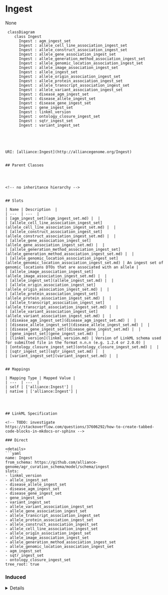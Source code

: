 # Ingest

None


```mermaid
 classDiagram
    class Ingest
      Ingest : agm_ingest_set
      Ingest : allele_cell_line_association_ingest_set
      Ingest : allele_construct_association_ingest_set
      Ingest : allele_gene_association_ingest_set
      Ingest : allele_generation_method_association_ingest_set
      Ingest : allele_genomic_location_association_ingest_set
      Ingest : allele_image_association_ingest_set
      Ingest : allele_ingest_set
      Ingest : allele_origin_association_ingest_set
      Ingest : allele_protein_association_ingest_set
      Ingest : allele_transcript_association_ingest_set
      Ingest : allele_variant_association_ingest_set
      Ingest : disease_agm_ingest_set
      Ingest : disease_allele_ingest_set
      Ingest : disease_gene_ingest_set
      Ingest : gene_ingest_set
      Ingest : linkml_version
      Ingest : ontology_closure_ingest_set
      Ingest : sqtr_ingest_set
      Ingest : variant_ingest_set
      




URI: [alliance:Ingest](http://alliancegenome.org/Ingest)


## Parent Classes




<!-- no inheritance hierarchy -->


## Slots

| Name | Description  |
| ---  | ---  |
| [agm_ingest_set](agm_ingest_set.md) |  |
| [allele_cell_line_association_ingest_set](allele_cell_line_association_ingest_set.md) |  |
| [allele_construct_association_ingest_set](allele_construct_association_ingest_set.md) |  |
| [allele_gene_association_ingest_set](allele_gene_association_ingest_set.md) |  |
| [allele_generation_method_association_ingest_set](allele_generation_method_association_ingest_set.md) |  |
| [allele_genomic_location_association_ingest_set](allele_genomic_location_association_ingest_set.md) | An ingest set of genomic locations DTOs that are associated with an allele |
| [allele_image_association_ingest_set](allele_image_association_ingest_set.md) |  |
| [allele_ingest_set](allele_ingest_set.md) |  |
| [allele_origin_association_ingest_set](allele_origin_association_ingest_set.md) |  |
| [allele_protein_association_ingest_set](allele_protein_association_ingest_set.md) |  |
| [allele_transcript_association_ingest_set](allele_transcript_association_ingest_set.md) |  |
| [allele_variant_association_ingest_set](allele_variant_association_ingest_set.md) |  |
| [disease_agm_ingest_set](disease_agm_ingest_set.md) |  |
| [disease_allele_ingest_set](disease_allele_ingest_set.md) |  |
| [disease_gene_ingest_set](disease_gene_ingest_set.md) |  |
| [gene_ingest_set](gene_ingest_set.md) |  |
| [linkml_version](linkml_version.md) | Version of LinkML schema used for submitted file in the format n.n.n (e.g. 1.2.4 or 2.0.0) |
| [ontology_closure_ingest_set](ontology_closure_ingest_set.md) |  |
| [sqtr_ingest_set](sqtr_ingest_set.md) |  |
| [variant_ingest_set](variant_ingest_set.md) |  |


## Mappings

| Mapping Type | Mapped Value |
| ---  | ---  |
| self | ['alliance:Ingest'] |
| native | ['alliance:Ingest'] |




## LinkML Specification

<!-- TODO: investigate https://stackoverflow.com/questions/37606292/how-to-create-tabbed-code-blocks-in-mkdocs-or-sphinx -->

### Direct

<details>
```yaml
name: Ingest
from_schema: https://github.com/alliance-genome/agr_curation_schema/model/schema/ingest
slots:
- linkml_version
- allele_ingest_set
- disease_allele_ingest_set
- disease_agm_ingest_set
- disease_gene_ingest_set
- gene_ingest_set
- variant_ingest_set
- allele_variant_association_ingest_set
- allele_gene_association_ingest_set
- allele_transcript_association_ingest_set
- allele_protein_association_ingest_set
- allele_construct_association_ingest_set
- allele_cell_line_association_ingest_set
- allele_origin_association_ingest_set
- allele_image_association_ingest_set
- allele_generation_method_association_ingest_set
- allele_genomic_location_association_ingest_set
- agm_ingest_set
- sqtr_ingest_set
- ontology_closure_ingest_set
tree_root: true

```
</details>

### Induced

<details>
```yaml
name: Ingest
from_schema: https://github.com/alliance-genome/agr_curation_schema/model/schema/ingest
attributes:
  linkml_version:
    name: linkml_version
    description: Version of LinkML schema used for submitted file in the format n.n.n
      (e.g. 1.2.4 or 2.0.0)
    from_schema: https://github.com/alliance-genome/agr_curation_schema/model/schema/ingest
    domain: Ingest
    alias: linkml_version
    owner: Ingest
    domain_of:
    - Ingest
    range: string
    required: true
  allele_ingest_set:
    name: allele_ingest_set
    description: ''
    from_schema: https://github.com/alliance-genome/agr_curation_schema/model/schema/ingest
    mixins:
    - object_set
    domain: Ingest
    multivalued: true
    alias: allele_ingest_set
    owner: Ingest
    domain_of:
    - Ingest
    range: AlleleDTO
    inlined_as_list: true
  disease_allele_ingest_set:
    name: disease_allele_ingest_set
    description: ''
    from_schema: https://github.com/alliance-genome/agr_curation_schema/model/schema/ingest
    mixins:
    - object_set
    domain: Ingest
    multivalued: true
    alias: disease_allele_ingest_set
    owner: Ingest
    domain_of:
    - Ingest
    range: AlleleDiseaseAnnotationDTO
    inlined_as_list: true
  disease_agm_ingest_set:
    name: disease_agm_ingest_set
    description: ''
    from_schema: https://github.com/alliance-genome/agr_curation_schema/model/schema/ingest
    mixins:
    - object_set
    domain: Ingest
    multivalued: true
    alias: disease_agm_ingest_set
    owner: Ingest
    domain_of:
    - Ingest
    range: AGMDiseaseAnnotationDTO
    inlined_as_list: true
  disease_gene_ingest_set:
    name: disease_gene_ingest_set
    description: ''
    from_schema: https://github.com/alliance-genome/agr_curation_schema/model/schema/ingest
    mixins:
    - object_set
    domain: Ingest
    multivalued: true
    alias: disease_gene_ingest_set
    owner: Ingest
    domain_of:
    - Ingest
    range: GeneDiseaseAnnotationDTO
    inlined_as_list: true
  gene_ingest_set:
    name: gene_ingest_set
    description: ''
    from_schema: https://github.com/alliance-genome/agr_curation_schema/model/schema/ingest
    mixins:
    - object_set
    domain: Ingest
    multivalued: true
    alias: gene_ingest_set
    owner: Ingest
    domain_of:
    - Ingest
    range: GeneDTO
    inlined_as_list: true
  variant_ingest_set:
    name: variant_ingest_set
    description: ''
    from_schema: https://github.com/alliance-genome/agr_curation_schema/model/schema/ingest
    mixins:
    - object_set
    domain: Ingest
    multivalued: true
    alias: variant_ingest_set
    owner: Ingest
    domain_of:
    - Ingest
    range: Variant
    inlined_as_list: true
  allele_variant_association_ingest_set:
    name: allele_variant_association_ingest_set
    description: ''
    from_schema: https://github.com/alliance-genome/agr_curation_schema/model/schema/ingest
    mixins:
    - object_set
    domain: Ingest
    multivalued: true
    alias: allele_variant_association_ingest_set
    owner: Ingest
    domain_of:
    - Ingest
    range: AlleleVariantAssociationDTO
    inlined_as_list: true
  allele_gene_association_ingest_set:
    name: allele_gene_association_ingest_set
    description: ''
    from_schema: https://github.com/alliance-genome/agr_curation_schema/model/schema/ingest
    mixins:
    - object_set
    domain: Ingest
    multivalued: true
    alias: allele_gene_association_ingest_set
    owner: Ingest
    domain_of:
    - Ingest
    range: AlleleGeneAssociationDTO
    inlined_as_list: true
  allele_transcript_association_ingest_set:
    name: allele_transcript_association_ingest_set
    description: ''
    from_schema: https://github.com/alliance-genome/agr_curation_schema/model/schema/ingest
    mixins:
    - object_set
    domain: Ingest
    multivalued: true
    alias: allele_transcript_association_ingest_set
    owner: Ingest
    domain_of:
    - Ingest
    range: AlleleTranscriptAssociationDTO
    inlined_as_list: true
  allele_protein_association_ingest_set:
    name: allele_protein_association_ingest_set
    description: ''
    from_schema: https://github.com/alliance-genome/agr_curation_schema/model/schema/ingest
    mixins:
    - object_set
    domain: Ingest
    multivalued: true
    alias: allele_protein_association_ingest_set
    owner: Ingest
    domain_of:
    - Ingest
    range: AlleleProteinAssociationDTO
    inlined_as_list: true
  allele_construct_association_ingest_set:
    name: allele_construct_association_ingest_set
    description: ''
    from_schema: https://github.com/alliance-genome/agr_curation_schema/model/schema/ingest
    mixins:
    - object_set
    domain: Ingest
    multivalued: true
    alias: allele_construct_association_ingest_set
    owner: Ingest
    domain_of:
    - Ingest
    range: AlleleConstructAssociationDTO
    inlined_as_list: true
  allele_cell_line_association_ingest_set:
    name: allele_cell_line_association_ingest_set
    description: ''
    from_schema: https://github.com/alliance-genome/agr_curation_schema/model/schema/ingest
    mixins:
    - object_set
    domain: Ingest
    multivalued: true
    alias: allele_cell_line_association_ingest_set
    owner: Ingest
    domain_of:
    - Ingest
    range: AlleleCellLineAssociationDTO
    inlined_as_list: true
  allele_origin_association_ingest_set:
    name: allele_origin_association_ingest_set
    description: ''
    from_schema: https://github.com/alliance-genome/agr_curation_schema/model/schema/ingest
    mixins:
    - object_set
    domain: Ingest
    multivalued: true
    alias: allele_origin_association_ingest_set
    owner: Ingest
    domain_of:
    - Ingest
    range: AlleleOriginAssociationDTO
    inlined_as_list: true
  allele_image_association_ingest_set:
    name: allele_image_association_ingest_set
    description: ''
    from_schema: https://github.com/alliance-genome/agr_curation_schema/model/schema/ingest
    mixins:
    - object_set
    domain: Ingest
    multivalued: true
    alias: allele_image_association_ingest_set
    owner: Ingest
    domain_of:
    - Ingest
    range: AlleleImageAssociationDTO
    inlined_as_list: true
  allele_generation_method_association_ingest_set:
    name: allele_generation_method_association_ingest_set
    description: ''
    from_schema: https://github.com/alliance-genome/agr_curation_schema/model/schema/ingest
    mixins:
    - object_set
    domain: Ingest
    multivalued: true
    alias: allele_generation_method_association_ingest_set
    owner: Ingest
    domain_of:
    - Ingest
    range: AlleleGenerationMethodAssociationDTO
    inlined_as_list: true
  allele_genomic_location_association_ingest_set:
    name: allele_genomic_location_association_ingest_set
    description: An ingest set of genomic locations DTOs that are associated with
      an allele
    from_schema: https://github.com/alliance-genome/agr_curation_schema/model/schema/ingest
    mixins:
    - object_set
    domain: Ingest
    multivalued: true
    alias: allele_genomic_location_association_ingest_set
    owner: Ingest
    domain_of:
    - Ingest
    range: GenomicLocationAssociationDTO
    inlined_as_list: true
  agm_ingest_set:
    name: agm_ingest_set
    description: ''
    from_schema: https://github.com/alliance-genome/agr_curation_schema/model/schema/ingest
    mixins:
    - object_set
    domain: Ingest
    multivalued: true
    alias: agm_ingest_set
    owner: Ingest
    domain_of:
    - Ingest
    range: AffectedGenomicModelDTO
    inlined_as_list: true
  sqtr_ingest_set:
    name: sqtr_ingest_set
    description: ''
    from_schema: https://github.com/alliance-genome/agr_curation_schema/model/schema/ingest
    mixins:
    - object_set
    domain: Ingest
    multivalued: true
    alias: sqtr_ingest_set
    owner: Ingest
    domain_of:
    - Ingest
    range: SequenceTargetingReagentDTO
    inlined_as_list: true
  ontology_closure_ingest_set:
    name: ontology_closure_ingest_set
    description: ''
    from_schema: https://github.com/alliance-genome/agr_curation_schema/model/schema/ingest
    mixins:
    - object_set
    domain: Ingest
    multivalued: true
    alias: ontology_closure_ingest_set
    owner: Ingest
    domain_of:
    - Ingest
    range: OntologyTermClosure
    inlined_as_list: true
tree_root: true

```
</details>
